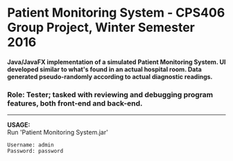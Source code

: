 # Patient Monitoring System - CPS406 Group Project, Winter Semester 2016

#### Java/JavaFX implementation of a simulated Patient Monitoring System. UI developed similar to what's found in an actual hospital room. Data generated pseudo-randomly according to actual diagnostic readings.

### Role: Tester; tasked with reviewing and debugging program features, both front-end and back-end.
---
  **USAGE:**  
    Run 'Patient Monitoring System.jar'  
    
    Username: admin  
    Password: password
